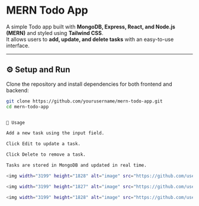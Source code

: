 # MERN Todo App

A simple Todo app built with **MongoDB, Express, React, and Node.js (MERN)** and styled using **Tailwind CSS**.  
It allows users to **add, update, and delete tasks** with an easy-to-use interface.

---

## ⚙️ Setup and Run

Clone the repository and install dependencies for both frontend and backend:

```bash
git clone https://github.com/yourusername/mern-todo-app.git
cd mern-todo-app


🧠 Usage

Add a new task using the input field.

Click Edit to update a task.

Click Delete to remove a task.

Tasks are stored in MongoDB and updated in real time.

<img width="3199" height="1828" alt="image" src="https://github.com/user-attachments/assets/aebeab77-7d40-454f-a2b1-ab6265fc8ad9" />

<img width="3199" height="1827" alt="image" src="https://github.com/user-attachments/assets/45be2f86-2ba1-4dc9-a8db-e5b6870e846c" />

<img width="3199" height="1828" alt="image" src="https://github.com/user-attachments/assets/ff234314-3889-4274-a299-8d56e18f427f" />
